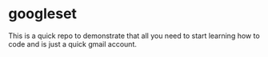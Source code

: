 # googleset
This is a quick repo to demonstrate that all you need to start learning how to code and is just a quick gmail account.
